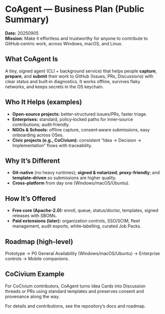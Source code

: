 # CoAgent — Business Plan (Public Summary)
**Date:** 20250905  
**Mission:** Make it effortless and trustworthy for anyone to contribute to GitHub‑centric work, across Windows, macOS, and Linux.

## What CoAgent Is
A tiny, signed agent (CLI + background service) that helps people **capture**, **prepare**, and **submit** their work to GitHub (Issues, PRs, Discussions) with clear status and built‑in diagnostics.  It works offline, survives flaky networks, and keeps secrets in the OS keychain.

## Who It Helps (examples)
- **Open‑source projects:** better‑structured issues/PRs, faster triage.  
- **Enterprises:** standard, policy‑locked paths for inner‑source contributions; audit‑friendly.  
- **NGOs & Schools:** offline capture, consent‑aware submissions, easy onboarding across OSes.  
- **Civic projects (e.g., CoCivium):** consistent “Idea → Decision → Implementation” flows with traceability.

## Why It’s Different
- **Git‑native** (no heavy runtimes); **signed & notarized**; **proxy‑friendly**; and **template‑driven** so submissions are higher quality.  
- **Cross‑platform** from day one (Windows/macOS/Ubuntu).

## How It’s Offered
- **Free core (Apache‑2.0):** enroll, queue, status/doctor, templates, signed releases with SBOMs.  
- **Paid extensions (later):** organization controls, SSO/SCIM, fleet management, audit exports, white‑labelling, curated Job Packs.

## Roadmap (high‑level)
Prototype → P0 General Availability (Windows/macOS/Ubuntu) → Enterprise controls → Mobile companions.

## CoCivium Example
For CoCivium contributors, CoAgent turns Idea Cards into Discussion threads or PRs using standard templates and preserves consent and provenance along the way.

For details and contributions, see the repository’s docs and roadmap.